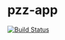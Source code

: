 # pzz-app
[![Build Status](https://app.bitrise.io/app/15b68cf6750f907f/status.svg?token=KAInpq8uki0f5DIApBtY9Q&branch=development)](https://app.bitrise.io/app/15b68cf6750f907f)
